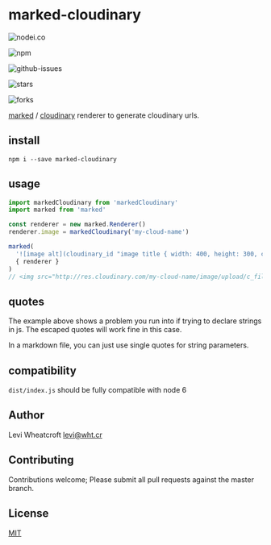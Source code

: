 # marked-cloudinary

![nodei.co](https://nodei.co/npm/marked-cloudinary.png?downloads=true&downloadRank=true&stars=true)

![npm](https://img.shields.io/npm/v/marked-cloudinary.svg)

![github-issues](https://img.shields.io/github/issues/leviwheatcroft/marked-cloudinary.svg)

![stars](https://img.shields.io/github/stars/leviwheatcroft/marked-cloudinary.svg)

![forks](https://img.shields.io/github/forks/leviwheatcroft/marked-cloudinary.svg)

[marked](https://www.npmjs.com/package/marked) / [cloudinary](http://cloudinary.com/)
renderer to generate cloudinary urls.

## install

`npm i --save marked-cloudinary`

## usage

```javascript
import markedCloudinary from 'markedCloudinary'
import marked from 'marked'

const renderer = new marked.Renderer()
renderer.image = markedCloudinary('my-cloud-name')

marked(
  '![image alt](cloudinary_id "image title { width: 400, height: 300, crop: \'fill\'}")',
  { renderer }
)
// <img src="http://res.cloudinary.com/my-cloud-name/image/upload/c_fill,h_300,w_400/v1/cloudinary_id" alt="image alt"> "image title"
```

## quotes

The example above shows a problem you run into if trying to declare strings in
js. The escaped quotes will work fine in this case.

In a markdown file, you can just use single quotes for string parameters.

## compatibility

`dist/index.js` should be fully compatible with node 6

## Author

Levi Wheatcroft <levi@wht.cr>

## Contributing

Contributions welcome; Please submit all pull requests against the master
branch.

## License

[MIT](http://opensource.org/licenses/MIT)
